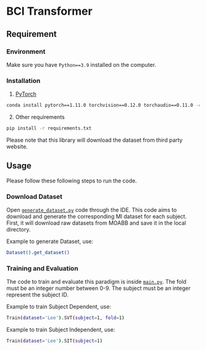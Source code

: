 # BCI Transformer

## Requirement
### Environment
Make sure you have `Python==3.9` installed on the computer.

### Installation
1. [PyTorch](pytorch.org)
```bash
conda install pytorch==1.11.0 torchvision==0.12.0 torchaudio==0.11.0 -c pytorch
```

2. Other requirements
```bash
pip install -r requirements.txt
```
   Please note that this library will download the dataset from third party website.


## Usage
Please follow these following steps to run the code.
### Download Dataset
Open [`generate_dataset.py`](https://github.com/bcirepo/BCITransformer/blob/main/generate_dataset.py) code through the IDE.
This code aims to download and generate the corresponding MI dataset for each subject. First, it will download raw datasets from MOABB and save it in the local directory.

Example to generate Dataset, use:
```bash
Dataset().get_dataset()
```

### Training and Evaluation
The code to train and evaluate this paradigm is inside [`main.py`](https://github.com/bcirepo/BCITransformer/blob/main/main.py). 
The fold must be an integer number between 0-9. The subject must be an integer represent the subject ID. 

Example to  train Subject Dependent, use:
```bash
Train(dataset='Lee').SVT(subject=1, fold=1) 
```

Example to  train Subject Independent, use:
```bash
Train(dataset='Lee').SIT(subject=1) 
```



